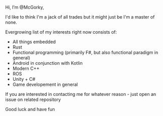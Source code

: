 Hi, I’m @McGorky,

I'd like to think I'm a jack of all trades but it might just be I'm a master of none.

Evergrowing list of my interests right now consists of:
- All things embedded
- Rust
- Functional programming (primarily F#, but also functional paradigm in general)
- Android in conjunction with Kotlin
- Modern C++
- ROS
- Unity + C#
- Game developement in general

If you are interested in contacting me for whatever reason - just open an issue on related repository

Good luck and have fun

